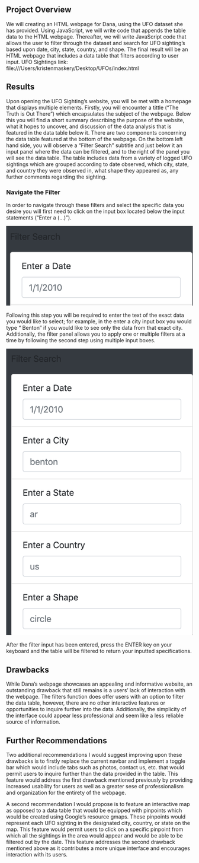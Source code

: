 ## Project Overview 
We will creating an HTML webpage for Dana, using the UFO dataset she has provided. Using JavaScript, we will write code that appends the table data to the HTML webpage. Thereafter, we will write JavaScript code that allows the user to filter through the dataset and search for UFO sighting’s based upon date, city, state, country, and shape. The final result will be an HTML webpage that includes a data table that filters according to user input. 
UFO Sightings link: file:///Users/kristenmaskery/Desktop/UFOs/index.html

## Results 
Upon opening the UFO Sighting’s website, you will be met with a homepage that displays multiple elements. Firstly, you will encounter a tittle (“The Truth is Out There”) which encapsulates the subject of the webpage. Below this you will find a short summary describing the purpose of the website, what it hopes to uncover, and discussion of the data analysis that is featured in the data table below it. There are two components concerning the data table featured at the bottom of the webpage. On the bottom left hand side, you will observe a “Filter Search” subtitle and just below it an input panel where the data can be filtered, and to the right of the panel you will see the data table. The table includes data from a variety of logged UFO sightings which are grouped according to date observed, which city, state, and country they were observed in, what shape they appeared as, any further comments regarding the sighting. 

### Navigate the Filter 
In order to navigate through these filters and select the specific data you desire you will first need to click on the input box located below the input statements (“Enter a (…)”). 

![step_1:](./Resources/step_1.png)

Following this step you will be required to enter the text of the exact data you would like to select; for example, in the enter a city input box you would type “ Benton” if you would like to see only the data from that exact city. Additionally, the filter panel allows you to apply one or multiple filters at a time by following the second step using multiple input boxes. 

![step_2:](./Resources/step_2.png)


After the filter input has been entered, press the ENTER key on your keyboard and the table will be filtered to return your inputted specifications. 

## Drawbacks 
While Dana’s webpage showcases an appealing and informative website, an outstanding drawback that still remains is a users’ lack of interaction with the webpage. The filters function does offer users with an option to filter the data table, however, there are no other interactive features or opportunities to inquire further into the data. Additionally, the simplicity of the interface could appear less professional and seem like a less reliable source of information. 


## Further Recommendations 
Two additional recommendations I would suggest improving upon these drawbacks is to firstly replace the current navbar and implement a toggle bar which would include tabs such as photos, contact us, etc. that would permit users to inquire further than the data provided in the table. This feature would address the first drawback mentioned previously by providing increased usability for users as well as a greater sese of professionalism and organization for the entirety of the webpage. 

A second recommendation I would propose is to feature an interactive map as opposed to a data table that would be equipped with pinpoints which would be created using Google’s resource gmaps. These pinpoints would represent each UFO sighting in the designated city, country, or state on the map. This feature would permit users to click on a specific pinpoint from which all the sightings in the area would appear and would be able to be filtered out by the date. This feature addresses the second drawback mentioned above as it contributes a more unique interface and encourages interaction with its users. 
